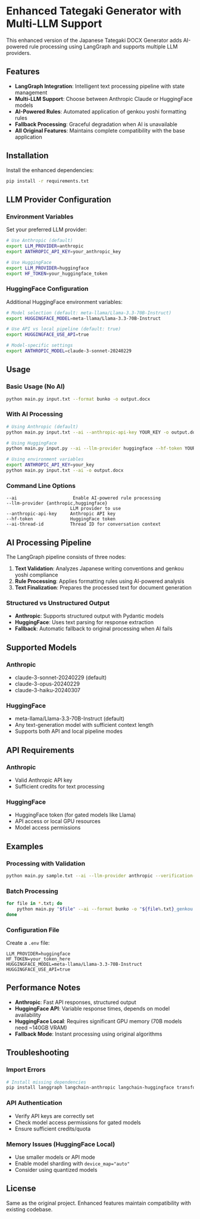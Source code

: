 # Enhanced Tategaki Generator with Multi-LLM Support

This enhanced version of the Japanese Tategaki DOCX Generator adds AI-powered rule processing using LangGraph and supports multiple LLM providers.

## Features

- **LangGraph Integration**: Intelligent text processing pipeline with state management
- **Multi-LLM Support**: Choose between Anthropic Claude or HuggingFace models
- **AI-Powered Rules**: Automated application of genkou yoshi formatting rules
- **Fallback Processing**: Graceful degradation when AI is unavailable
- **All Original Features**: Maintains complete compatibility with the base application

## Installation

Install the enhanced dependencies:

```bash
pip install -r requirements.txt
```

## LLM Provider Configuration

### Environment Variables

Set your preferred LLM provider:

```bash
# Use Anthropic (default)
export LLM_PROVIDER=anthropic
export ANTHROPIC_API_KEY=your_anthropic_key

# Use HuggingFace
export LLM_PROVIDER=huggingface
export HF_TOKEN=your_huggingface_token
```

### HuggingFace Configuration

Additional HuggingFace environment variables:

```bash
# Model selection (default: meta-llama/Llama-3.3-70B-Instruct)
export HUGGINGFACE_MODEL=meta-llama/Llama-3.3-70B-Instruct

# Use API vs local pipeline (default: true)
export HUGGINGFACE_USE_API=true

# Model-specific settings
export ANTHROPIC_MODEL=claude-3-sonnet-20240229
```

## Usage

### Basic Usage (No AI)

```bash
python main.py input.txt --format bunko -o output.docx
```

### With AI Processing

```bash
# Using Anthropic (default)
python main.py input.txt --ai --anthropic-api-key YOUR_KEY -o output.docx

# Using HuggingFace
python main.py input.py --ai --llm-provider huggingface --hf-token YOUR_TOKEN -o output.docx

# Using environment variables
export ANTHROPIC_API_KEY=your_key
python main.py input.txt --ai -o output.docx
```

### Command Line Options

```
--ai                     Enable AI-powered rule processing
--llm-provider {anthropic,huggingface}
                        LLM provider to use
--anthropic-api-key     Anthropic API key
--hf-token              HuggingFace token  
--ai-thread-id          Thread ID for conversation context
```

## AI Processing Pipeline

The LangGraph pipeline consists of three nodes:

1. **Text Validation**: Analyzes Japanese writing conventions and genkou yoshi compliance
2. **Rule Processing**: Applies formatting rules using AI-powered analysis
3. **Text Finalization**: Prepares the processed text for document generation

### Structured vs Unstructured Output

- **Anthropic**: Supports structured output with Pydantic models
- **HuggingFace**: Uses text parsing for response extraction
- **Fallback**: Automatic fallback to original processing when AI fails

## Supported Models

### Anthropic
- claude-3-sonnet-20240229 (default)
- claude-3-opus-20240229
- claude-3-haiku-20240307

### HuggingFace
- meta-llama/Llama-3.3-70B-Instruct (default)
- Any text-generation model with sufficient context length
- Supports both API and local pipeline modes

## API Requirements

### Anthropic
- Valid Anthropic API key
- Sufficient credits for text processing

### HuggingFace
- HuggingFace token (for gated models like Llama)
- API access or local GPU resources
- Model access permissions

## Examples

### Processing with Validation

```bash
python main.py sample.txt --ai --llm-provider anthropic --verification-report report.json
```

### Batch Processing

```bash
for file in *.txt; do
    python main.py "$file" --ai --format bunko -o "${file%.txt}_genkou.docx"
done
```

### Configuration File

Create a `.env` file:

```
LLM_PROVIDER=huggingface
HF_TOKEN=your_token_here
HUGGINGFACE_MODEL=meta-llama/Llama-3.3-70B-Instruct
HUGGINGFACE_USE_API=true
```

## Performance Notes

- **Anthropic**: Fast API responses, structured output
- **HuggingFace API**: Variable response times, depends on model availability
- **HuggingFace Local**: Requires significant GPU memory (70B models need ~140GB VRAM)
- **Fallback Mode**: Instant processing using original algorithms

## Troubleshooting

### Import Errors
```bash
# Install missing dependencies
pip install langgraph langchain-anthropic langchain-huggingface transformers torch
```

### API Authentication
- Verify API keys are correctly set
- Check model access permissions for gated models
- Ensure sufficient credits/quota

### Memory Issues (HuggingFace Local)
- Use smaller models or API mode
- Enable model sharding with `device_map="auto"`
- Consider using quantized models

## License

Same as the original project. Enhanced features maintain compatibility with existing codebase.